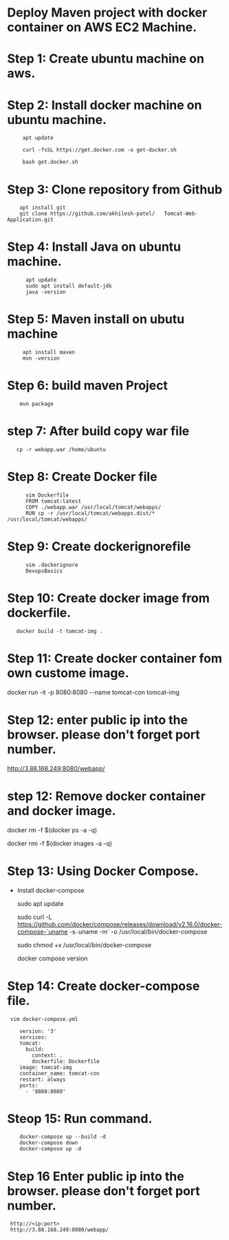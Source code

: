 # Deploy Maven project with docker container on AWS EC2 Machine.

# Step 1: Create ubuntu machine on aws.

# Step 2:  Install docker machine  on ubuntu machine.
           
         apt update

         curl -fsSL https://get.docker.com -o get-docker.sh

         bash get.docker.sh
# Step 3: Clone repository from Github
        apt install git 
        git clone https://github.com/akhilesh-patel/   Tomcat-Web-Application.git

# Step 4: Install Java on ubuntu machine.
          apt update
          sudo apt install default-jdk
          java -version 
# Step 5: Maven install on ubutu machine
         apt install maven 
         mvn -version
# Step 6: build maven Project 
        mvn package
# step 7: After build copy war file 
       cp -r webapp.war /home/ubuntu
# Step 8: Create Docker file
          vim Dockerfile
          FROM tomcat:latest
          COPY ./webapp.war /usr/local/tomcat/webapps/
          RUN cp -r /usr/local/tomcat/webapps.dist/* /usr/local/tomcat/webapps/

# Step 9: Create dockerignorefile
          vim .dockerignore
          DevopsBasics
# Step 10: Create docker image from dockerfile.
       docker build -t tomcat-img .
# Step 11: Create docker container fom own custome image.
       
docker run -it  -p 8080:8080 --name  tomcat-con tomcat-img

# Step 12:  enter public ip into the browser. please  don't forget port number.

http://3.88.168.249:8080/webapp/

# step 12: Remove docker container and docker image.

docker  rm -f $(docker ps -a -q)

docker rmi -f $(docker images -a -q)

# Step 13: Using Docker Compose.
* Install docker-compose 
  
  sudo apt update

  sudo curl -L https://github.com/docker/compose/releases/download/v2.16.0/docker-compose-`uname -s`-`uname -m` -o /usr/local/bin/docker-compose
  
  sudo chmod +x /usr/local/bin/docker-compose

  docker compose version
  
# Step 14: Create docker-compose file.
     vim docker-compose.yml
      
        version: '3'
        services:
        tomcat:
          build:
            context: .    
            dockerfile: Dockerfile
        image: tomcat-img
        container_name: tomcat-con
        restart: always
        ports:
          - '8080:8080'
# Steop 15: Run command.
        docker-compose up --build -d
        docker-compose down
        docker-compose up -d
# Step 16 Enter public ip into the browser. please  don't forget port number.
     http://<ip:port>
     http://3.88.168.249:8080/webapp/


     








    
    
 












